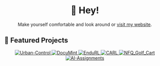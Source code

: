 <h1 align="center">👋 Hey!</h1>
<p align="center">Make yourself comfortable and look around or <a href="https://poudel-bibek.github.io/">visit my website</a>.</p>

## 🚀 Featured Projects

<div align="center">
  <a href="https://github.com/poudel-bibek/Urban-Control">
    <img src="https://img.shields.io/badge/Urban--Control-Traffic%20Signal%20Control%20using%20RL-blue?style=for-the-badge&logo=github" alt="Urban-Control" />
  </a>
  <a href="https://github.com/Docu-Mint/DocuMint">
    <img src="https://img.shields.io/badge/DocuMint-Python%20Docstring%20Generation-green?style=for-the-badge&logo=github" alt="DocuMint" />
  </a>
  <a href="https://github.com/poudel-bibek/EnduRL">
    <img src="https://img.shields.io/badge/EnduRL-Endurance%20Training%20with%20RL-orange?style=for-the-badge&logo=github" alt="EnduRL" />
  </a>
  <a href="https://github.com/poudel-bibek/CARL">
    <img src="https://img.shields.io/badge/CARL-Congestion--Aware%20RL-red?style=for-the-badge&logo=github" alt="CARL" />
  </a>
  <a href="https://github.com/poudel-bibek/NFQ_Golf_Cart">
    <img src="https://img.shields.io/badge/NFQ__Golf__Cart-Micromobility%20Control-lightgrey?style=for-the-badge&logo=github" alt="NFQ_Golf_Cart" />
  </a>
  <a href="https://github.com/poudel-bibek/AI-Assignments">
    <img src="https://img.shields.io/badge/AI--Assignments-ML%20+%20RL%20Topics-yellow?style=for-the-badge&logo=github" alt="AI-Assignments" />
  </a>
</div>

